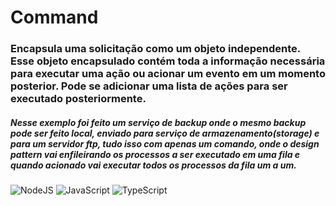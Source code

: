 # Command

### Encapsula uma solicitação como um objeto independente. Esse objeto encapsulado contém toda a informação necessária para executar uma ação ou acionar um evento em um momento posterior. Pode se adicionar uma lista de ações para ser executado posteriormente.

##### Nesse exemplo foi feito um serviço de backup onde o mesmo backup pode ser feito local, enviado para serviço de armazenamento(storage) e para um servidor ftp, tudo isso com apenas um comando, onde o design pattern vai enfileirando os processos a ser executado em uma fila e quando acionado vai executar todos os processos da fila um a um.

![NodeJS](https://img.shields.io/badge/node.js-6DA55F?style=for-the-badge&logo=node.js&logoColor=white)
![JavaScript](https://img.shields.io/badge/JavaScript-F7DF1E?style=for-the-badge&logo=javascript&logoColor=black)
![TypeScript](https://img.shields.io/badge/TypeScript-007ACC?style=for-the-badge&logo=typescript&logoColor=white)
